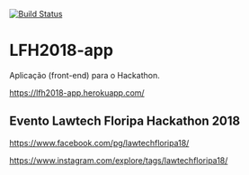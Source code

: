 [![Build Status](https://travis-ci.org/ia-tj/LFH2018-app.svg?branch=master)](https://travis-ci.org/ia-tj/LFH2018-app)

# LFH2018-app

Aplicação (front-end) para o Hackathon.

https://lfh2018-app.herokuapp.com/

## Evento Lawtech Floripa Hackathon 2018

https://www.facebook.com/pg/lawtechfloripa18/

https://www.instagram.com/explore/tags/lawtechfloripa18/
